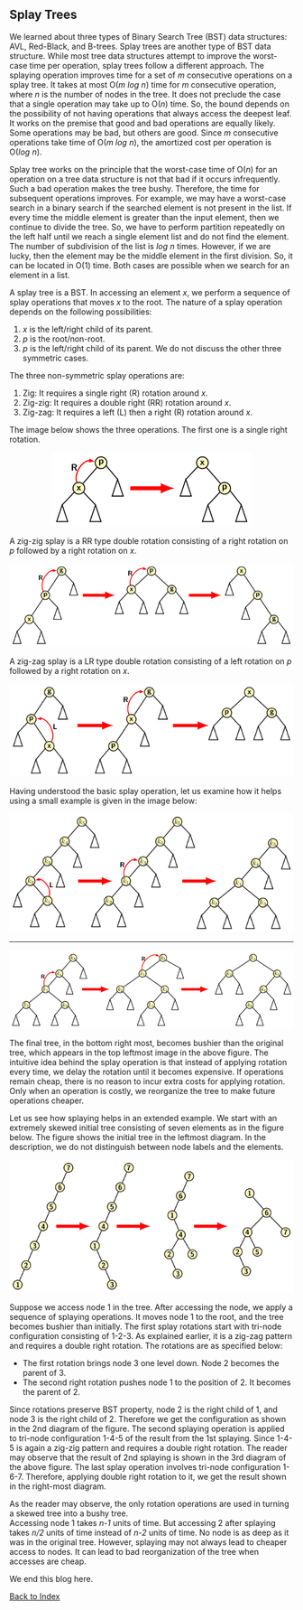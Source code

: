## Splay Trees

We learned about three types of Binary Search Tree (BST) data 
structures: AVL, Red-Black, and B-trees. Splay trees
are another type of BST data structure. While most tree data 
structures attempt to improve the worst-case time per operation, splay 
trees follow a different approach. The splaying operation improves 
time for a set of <i>m</i> consecutive operations on a splay tree.
It takes at most O(<i>m log n</i>) time for <i>m</i> consecutive
operation, where <i>n</i> is the number of
nodes in the tree. It does not preclude the case that a single operation
may take up to O(<i>n</i>) time. So, the bound depends on the possibility
of not having operations that always access the deepest leaf. 
It works on the premise that good and bad operations are equally likely. 
Some operations may be bad, but others are good. Since <i>m</i> 
consecutive operations take time of O(<i>m log n</i>), the amortized cost
per operation is O(<i>log n</i>).

Splay tree works on the principle that the worst-case time of O(<i>n</i>) for
an operation on a tree data structure is not that bad if it occurs 
infrequently. Such a bad operation makes the tree bushy. Therefore, the
time for subsequent operations improves. For example, we may have a worst-case search in a binary search if the searched element is not present 
in the list. If every time the middle element is greater than the input 
element, then we continue to divide the tree. So, we have to perform 
partition repeatedly on the left half until we reach a single element list 
and do not find the element. The number of subdivision of the list 
is <i>log n</i> times. However, if we are lucky, then the element may 
be the middle element in the first division. So, it can be located in 
O(1) time. Both cases are possible when we search for an element in a list. 

A splay tree is a BST. In accessing an element <i>x</i>, we perform a 
sequence of splay operations that moves <i>x</i> to the root. 
The nature of a splay operation depends on the following possibilities: 
1. <i>x</i> is the left/right child of its parent.
2. <i>p</i> is the root/non-root.
3. <i>p</i> is the left/right child of its parent.
We do not discuss the other three symmetric cases. 

The three non-symmetric splay operations are:
1. Zig: It requires a single right (R) rotation around <i>x</i>.  
2. Zig-zig: It requires a double right (RR) rotation around <i>x</i>.  
3. Zig-zag: It requires a left (L) then a right (R) rotation around <i>x</i>.  

The image below shows the three operations. The first one is a single right
rotation.
<p style="text-align:center">
 <img src="../images/R-splay.png" alt="Zig splay"> 
</p>
A zig-zig splay is a RR type double rotation consisting of a right rotation
on <i>p</i> followed by a right rotation on <i>x</i>. 
<p style="text-align:center">
 <img src="../images/RR-splay.png" alt="Zig-Zig splay"> 
</p>
A zig-zag splay is a LR type double rotation consisting of a left rotation
on <i>p</i> followed by a right rotation on <i>x</i>.
<p style="text-align:center">
 <img src="../images/LR-splay.png" alt="Zig-Zag splay"> 
</p>

Having understood the basic splay operation, let us examine how it helps using
a small example is given in the image below:
<p style="text-align:center">
 <img src="../images/splayExample.png" alt="splaying example 1"> 
 </p>
 <hr />
 <p style="text-align:center">
 <img src="../images/splayExample1.png" alt="splaying example 2"> 
</p>
The final tree, in the bottom right most, becomes bushier than 
the original tree, which appears in the top leftmost image in the above figure.
The intuitive idea behind the splay operation is that instead of applying 
rotation every time, we delay the rotation until it becomes expensive.  
If operations remain cheap, there is no reason to 
incur extra costs for applying rotation. Only when an operation is costly,
we reorganize the tree to make future operations cheaper. 

Let us see how splaying helps in an extended example. We start with an
extremely skewed initial tree consisting of seven elements as in the figure
below. The figure shows the initial tree in the leftmost diagram. In the
description, we do not distinguish between node labels and 
the elements. 
<p style="text-align:center">
 <img src="../images/splayExample2.png" alt="splaying example 2">
 </p>
Suppose we access node 1 in the tree. After accessing
the node, we apply a sequence of splaying operations. It moves
node 1 to the root, and the tree becomes bushier than  
initially. The first splay rotations start with tri-node 
configuration consisting of 1-2-3. As explained earlier, it is a zig-zag pattern and
requires a double right rotation. The rotations
are as specified below:

- The first rotation brings node 3 one level down. Node 2 becomes the parent of 3.  
- The second right rotation pushes node 1 to the position of 2. It becomes the parent of 2. 

Since rotations preserve BST property, node 2 is the right 
child of 1, and node 3 is the right child of 2. Therefore we get the 
configuration as shown in the 2nd diagram of the figure. The second
splaying operation is applied to tri-node configuration 1-4-5
of the result from the 1st splaying. Since 1-4-5 is again a 
zig-zig pattern and requires a double right rotation. The reader 
may observe that the result of 2nd splaying is shown in the
3rd diagram of the above figure. The last splay operation involves
tri-node configuration 1-6-7. Therefore, applying double right rotation
to it, we get the result shown in the right-most diagram.

As the reader may observe, the only rotation operations are
used in turning a skewed tree into a bushy tree.  
Accessing node 1 takes <i>n-1</i> units of time. But accessing 2 
after splaying takes <i>n/2</i> units of time instead of <i>n-2</i> units
of time. No node is as deep as it was in the original tree. However, splaying
may not always lead to cheaper access to nodes. It can lead to bad 
reorganization of the tree when accesses are cheap.


We end this blog here.

[Back to Index](../index.md)
